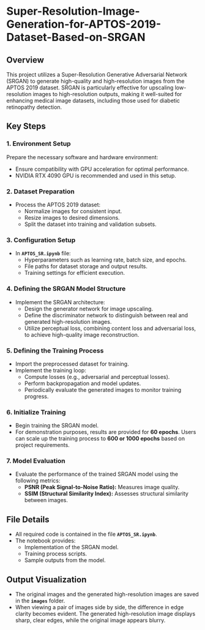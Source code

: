 # Super-Resolution-Image-Generation-for-APTOS-2019-Dataset-Based-on-SRGAN

## Overview
This project utilizes a Super-Resolution Generative Adversarial Network (SRGAN) to generate high-quality and high-resolution images from the APTOS 2019 dataset. SRGAN is particularly effective for upscaling low-resolution images to high-resolution outputs, making it well-suited for enhancing medical image datasets, including those used for diabetic retinopathy detection.

## Key Steps

### 1. Environment Setup
Prepare the necessary software and hardware environment:
- Ensure compatibility with GPU acceleration for optimal performance.
- NVIDIA RTX 4090 GPU is recommended and used in this setup.

### 2. Dataset Preparation
- Process the APTOS 2019 dataset:
  - Normalize images for consistent input.
  - Resize images to desired dimensions.
  - Split the dataset into training and validation subsets.

### 3. Configuration Setup
- In **`APTOS_SR.ipynb`** file: 
  - Hyperparameters such as learning rate, batch size, and epochs.
  - File paths for dataset storage and output results.
  - Training settings for efficient execution.

### 4. Defining the SRGAN Model Structure
- Implement the SRGAN architecture:
  - Design the generator network for image upscaling.
  - Define the discriminator network to distinguish between real and generated high-resolution images.
  - Utilize perceptual loss, combining content loss and adversarial loss, to achieve high-quality image reconstruction.

### 5. Defining the Training Process
- Import the preprocessed dataset for training.
- Implement the training loop:
  - Compute losses (e.g., adversarial and perceptual losses).
  - Perform backpropagation and model updates.
  - Periodically evaluate the generated images to monitor training progress.

### 6. Initialize Training
- Begin training the SRGAN model.
- For demonstration purposes, results are provided for **60 epochs**. Users can scale up the training process to **600 or 1000 epochs** based on project requirements.

### 7. Model Evaluation
- Evaluate the performance of the trained SRGAN model using the following metrics:
  - **PSNR (Peak Signal-to-Noise Ratio):** Measures image quality.
  - **SSIM (Structural Similarity Index):** Assesses structural similarity between images.

## File Details
- All required code is contained in the file **`APTOS_SR.ipynb`**.
- The notebook provides:
  - Implementation of the SRGAN model.
  - Training process scripts.
  - Sample outputs from the model.

## Output Visualization
- The original images and the generated high-resolution images are saved in the **`images`** folder.
- When viewing a pair of images side by side, the difference in edge clarity becomes evident. The generated high-resolution image displays sharp, clear edges, while the original image appears blurry.

